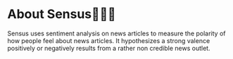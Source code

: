 # About Sensus📰🌿🌱
Sensus uses sentiment analysis on news articles to measure the polarity of how people feel about news articles. It hypothesizes a strong valence positively or negatively results from a rather non credible news outlet.
